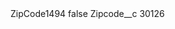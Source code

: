 <?xml version="1.0" encoding="UTF-8"?>
<CustomMetadata xmlns="http://soap.sforce.com/2006/04/metadata" xmlns:xsi="http://www.w3.org/2001/XMLSchema-instance" xmlns:xsd="http://www.w3.org/2001/XMLSchema">
    <label>ZipCode1494</label>
    <protected>false</protected>
    <values>
        <field>Zipcode__c</field>
        <value xsi:type="xsd:string">30126</value>
    </values>
</CustomMetadata>
